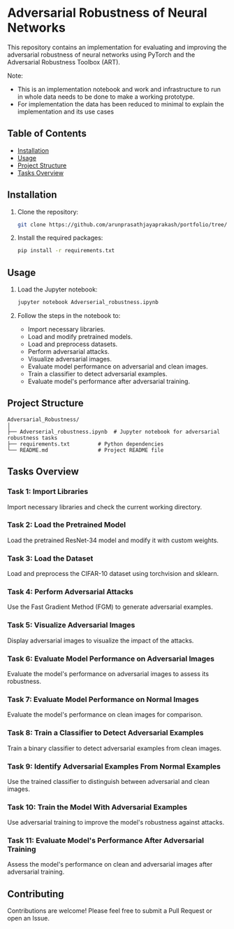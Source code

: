 # Adversarial Robustness of Neural Networks

This repository contains an implementation for evaluating and improving the adversarial robustness of neural networks using PyTorch and the Adversarial Robustness Toolbox (ART).

Note: 
- This is an implementation notebook and work and infrastructure to run in whole data needs to be done to make a working prototype.
- For implementation the data has been reduced to minimal to explain the implementation and its use cases

## Table of Contents

- [Installation](#installation)
- [Usage](#usage)
- [Project Structure](#project-structure)
- [Tasks Overview](#tasks-overview)

## Installation

1. Clone the repository:

    ```bash
    git clone https://github.com/arunprasathjayaprakash/portfolio/tree/f1e0bfd901d73e4c18db66f3c7dce2496d9d9d09/adversial_robustness
    ```

2. Install the required packages:

    ```bash
    pip install -r requirements.txt
    ```

## Usage

1. Load the Jupyter notebook:

    ```bash
    jupyter notebook Adverserial_robustness.ipynb
    ```

2. Follow the steps in the notebook to:
    - Import necessary libraries.
    - Load and modify pretrained models.
    - Load and preprocess datasets.
    - Perform adversarial attacks.
    - Visualize adversarial images.
    - Evaluate model performance on adversarial and clean images.
    - Train a classifier to detect adversarial examples.
    - Evaluate model's performance after adversarial training.

## Project Structure

```
Adversarial_Robustness/
│
├── Adverserial_robustness.ipynb  # Jupyter notebook for adversarial robustness tasks
├── requirements.txt         # Python dependencies
└── README.md                # Project README file
```

## Tasks Overview

### Task 1: Import Libraries

Import necessary libraries and check the current working directory.

### Task 2: Load the Pretrained Model

Load the pretrained ResNet-34 model and modify it with custom weights.

### Task 3: Load the Dataset

Load and preprocess the CIFAR-10 dataset using torchvision and sklearn.

### Task 4: Perform Adversarial Attacks

Use the Fast Gradient Method (FGM) to generate adversarial examples.

### Task 5: Visualize Adversarial Images

Display adversarial images to visualize the impact of the attacks.

### Task 6: Evaluate Model Performance on Adversarial Images

Evaluate the model's performance on adversarial images to assess its robustness.

### Task 7: Evaluate Model Performance on Normal Images

Evaluate the model's performance on clean images for comparison.

### Task 8: Train a Classifier to Detect Adversarial Examples

Train a binary classifier to detect adversarial examples from clean images.

### Task 9: Identify Adversarial Examples From Normal Examples

Use the trained classifier to distinguish between adversarial and clean images.

### Task 10: Train the Model With Adversarial Examples

Use adversarial training to improve the model's robustness against attacks.

### Task 11: Evaluate Model's Performance After Adversarial Training

Assess the model's performance on clean and adversarial images after adversarial training.

## Contributing

Contributions are welcome! Please feel free to submit a Pull Request or open an Issue.

